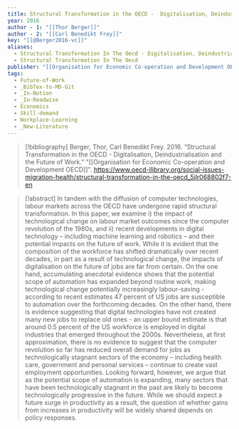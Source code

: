 ```yaml
---
title: Structural Transformation in the OECD -  Digitalisation, Deindustrialisation and the Future of Work
year: 2016
author - 1: "[[Thor Berger]]"
author - 2: "[[Carl Benedikt Frey]]"
key: "[[@Berger2016-vc]]"
aliases:
  - Structural Transformation In The Oecd - Digitalisation, Deindustrialisation And The Future Of Work
  - Structural Transformation In The Oecd
publisher: "[[Organisation for Economic Co-operation and Development OECD]]"
tags:
  - Future-of-Work
  - _BibTex-to-MD-Git
  - _In-Notion
  - _In-Readwise
  - Economics
  - Skill-demand
  - Workplace-Learning
  - _New-Literature
---
```


> [!bibliography]
> Berger, Thor, Carl Benedikt Frey. 2016. “Structural Transformation in the OECD -  Digitalisation, Deindustrialisation and the Future of Work.” "[[Organisation for Economic Co-operation and Development OECD]]". https://www.oecd-ilibrary.org/social-issues-migration-health/structural-transformation-in-the-oecd_5jlr068802f7-en

> [!abstract]
> In tandem with the diffusion of computer technologies, labour markets across the OECD have undergone rapid structural transformation. In this paper, we examine i) the impact of technological change on labour market outcomes since the computer revolution of the 1980s, and ii) recent developments in digital technology – including machine learning and robotics – and their potential impacts on the future of work. While it is evident that the composition of the workforce has shifted dramatically over recent decades, in part as a result of technological change, the impacts of digitalisation on the future of jobs are far from certain. On the one hand, accumulating anecdotal evidence shows that the potential scope of automation has expanded beyond routine work, making technological change potentially increasingly labour-saving -  according to recent estimates 47 percent of US jobs are susceptible to automation over the forthcoming decades. On the other hand, there is evidence suggesting that digital technologies have not created many new jobs to replace old ones -  an upper bound estimate is that around 0.5 percent of the US workforce is employed in digital industries that emerged throughout the 2000s. Nevertheless, at first approximation, there is no evidence to suggest that the computer revolution so far has reduced overall demand for jobs as technologically stagnant sectors of the economy – including health care, government and personal services – continue to create vast employment opportunities. Looking forward, however, we argue that as the potential scope of automation is expanding, many sectors that have been technologically stagnant in the past are likely to become technologically progressive in the future. While we should expect a future surge in productivity as a result, the question of whether gains from increases in productivity will be widely shared depends on policy responses.
